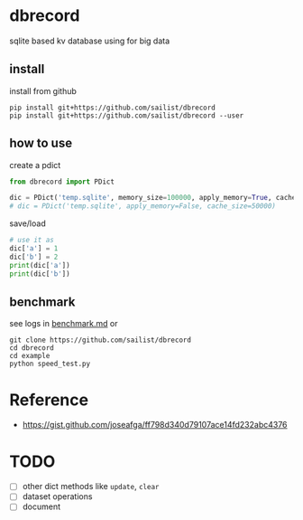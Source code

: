 # dbrecord

sqlite based kv database using for big data

## install

install from github

```
pip install git+https://github.com/sailist/dbrecord
pip install git+https://github.com/sailist/dbrecord --user
```

## how to use

create a pdict

```python
from dbrecord import PDict

dic = PDict('temp.sqlite', memory_size=100000, apply_memory=True, cache_size=50000)
# dic = PDict('temp.sqlite', apply_memory=False, cache_size=50000)
```

save/load

```python
# use it as 
dic['a'] = 1
dic['b'] = 2
print(dic['a'])
print(dic['b'])
```

## benchmark

see logs in [benchmark.md](./benchmark.log) or

```shell
git clone https://github.com/sailist/dbrecord
cd dbrecord
cd example
python speed_test.py
```


# Reference
 - https://gist.github.com/joseafga/ff798d340d79107ace14fd232abc4376

# TODO

 - [ ] other dict methods like `update`, `clear`
 - [ ] dataset operations
 - [ ] document
